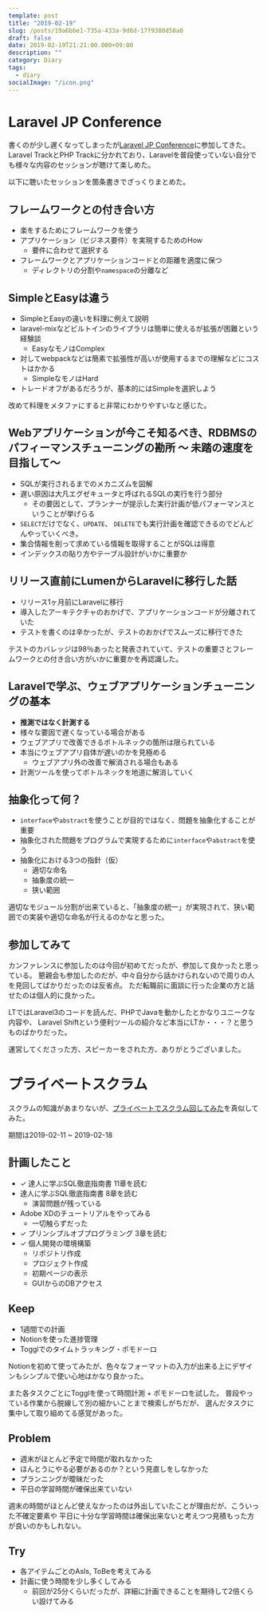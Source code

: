 ```yaml
---
template: post
title: "2019-02-19"
slug: /posts/19a6bbe1-735a-433a-9d6d-17f9380d50a0
draft: false
date: 2019-02-19T21:21:00.000+09:00
description: ""
category: Diary
tags:
  - diary
socialImage: "/icon.png"
---
```


# Laravel JP Conference

書くのが少し遅くなってしまったが[Laravel JP Conference](https://conference2019.laravel.jp/)に参加してきた。
Laravel TrackとPHP Trackに分かれており、Laravelを普段使っていない自分でも様々な内容のセッションが聴けて楽しめた。

以下に聴いたセッションを箇条書きでざっくりまとめた。

## フレームワークとの付き合い方

- 楽をするためにフレームワークを使う
- アプリケーション（ビジネス要件）を実現するためのHow
    - 要件に合わせて選択する
- フレームワークとアプリケーションコードとの距離を適度に保つ
    - ディレクトリの分割や`namespace`の分離など

## SimpleとEasyは違う

- SimpleとEasyの違いを料理に例えて説明
- laravel-mixなどビルトインのライブラリは簡単に使えるが拡張が困難という経験談
    - EasyなモノはComplex
- 対してwebpackなどは簡素で拡張性が高いが使用するまでの理解などにコストはかかる
    - SimpleなモノはHard
- トレードオフがあるだろうが、基本的にはSimpleを選択しよう

改めて料理をメタファにすると非常にわかりやすいなと感じた。

## Webアプリケーションが今こそ知るべき、RDBMSのパフィーマンスチューニングの勘所 ～ 未踏の速度を目指して～

- SQLが実行されるまでのメカニズムを図解
- 遅い原因は大凡エグゼキュータと呼ばれるSQLの実行を行う部分
    - その要因として、プランナーが提示した実行計画が低パフォーマンスということが挙げらる
- `SELECT`だけでなく、`UPDATE`、 `DELETE`でも実行計画を確認できるのでどんどんやっていくべき。
- 集合情報を削って求めている情報を取得することがSQLは得意
- インデックスの貼り方やテーブル設計がいかに重要か

## リリース直前にLumenからLaravelに移行した話

- リリース1ヶ月前にLaravelに移行
- 導入したアーキテクチャのおかげで、アプリケーションコードが分離されていた
- テストを書くのは辛かったが、テストのおかげでスムーズに移行できた

テストのカバレッジは98％あったと発表されていて、テストの重要さとフレームワークとの付き合い方がいかに重要かを再認識した。

## Laravelで学ぶ、ウェブアプリケーションチューニングの基本

- **推測ではなく計測する**
- 様々な要因で遅くなっている場合がある
- ウェブアプリで改善できるボトルネックの箇所は限られている
- 本当にウェブアプリ自体が遅いのかを見極める
    - ウェブアプリ外の改善で解消される場合もある
- 計測ツールを使ってボトルネックを地道に解消していく

## 抽象化って何？

- `interface`や`abstract`を使うことが目的ではなく、問題を抽象化することが重要
- 抽象化された問題をプログラムで実現するために`interface`や`abstract`を使う
- 抽象化における3つの指針（仮）
    - 適切な命名
    - 抽象度の統一
    - 狭い範囲

適切なモジュール分割が出来ていると、「抽象度の統一」が実現されて、狭い範囲での実装や適切な命名が行えるのかなと思った。

## 参加してみて

カンファレンスに参加したのは今回が初めてだったが、参加して良かったと思っている。
懇親会も参加したのだが、中々自分から話かけられないので周りの人を見回してばかりだったのは反省点。
ただ転職前に面談に行った企業の方と話せたのは個人的に良かった。

LTではLaravel3のコードを読んだ、PHPでJavaを動かしたとかなりユニークな内容や、
Laravel Shiftという便利ツールの紹介など本当にLTか・・・？と思うものばかりだった。

運営してくださった方、スピーカーをされた方、ありがとうございました。

# プライベートスクラム

スクラムの知識があまりないが、[プライベートでスクラム回してみた](https://mi-progress-ooo.hatenablog.com/entry/2019/02/03/165601)を真似してみた。

期間は2019-02-11 ~ 2019-02-18

## 計画したこと

- ✓ 達人に学ぶSQL徹底指南書 11章を読む
- 達人に学ぶSQL徹底指南書 8章を読む
    - 演習問題が残っている
- Adobe XDのチュートリアルをやってみる
    - 一切触らずだった
- ✓ プリンシプルオブプログラミング 3章を読む
- ✓ 個人開発の環境構築
    - リポジトリ作成
    - プロジェクト作成
    - 初期ページの表示
    - GUIからのDBアクセス

## Keep

- 1週間での計画
- Notionを使った進捗管理
- Togglでのタイムトラッキング・ポモドーロ

Notionを初めて使ってみたが、色々なフォーマットの入力が出来る上にデザインもシンプルで使い心地はかなり良かった。

また各タスクごとにTogglを使って時間計測 + ポモドーロを試した。
普段やっている作業から脱線して別の細かいことまで検索しがちだが、
選んだタスクに集中して取り組めてる感覚があった。

## Problem

- 週末がほとんど予定で時間が取れなかった
- ほんとうにやる必要があるのか？という見直しをしなかった
- プランニングが曖昧だった
- 平日の学習時間が確保出来ていない

週末の時間がほとんど使えなかったのは外出していたことが理由だが、こういった不確定要素や
平日に十分な学習時間は確保出来ないと考えつつ見積もった方が良いのかもしれない。

## Try

- 各アイテムごとのAsIs, ToBeを考えてみる
- 計画に使う時間を少し多くしてみる
    - 前回が25分くらいだったが、詳細に計画できることを期待して2倍くらい設けてみる